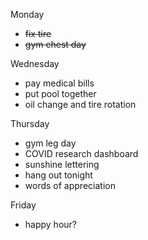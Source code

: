 Monday

* ~~fix tire~~
* ~~gym chest day~~

Wednesday 

* pay medical bills
* put pool together
* oil change and tire rotation

Thursday 

* gym leg day
* COVID research dashboard 
* sunshine lettering
* hang out tonight
* words of appreciation

Friday 

* happy hour?